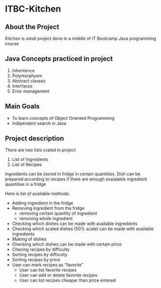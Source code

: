 # ITBC-Kitchen
## About the Project
Kitchen is small project done in a middle of IT Bootcamp Java programming course
## Java Concepts practiced in project
1. Inheritence
2. Polymorphysm
3. Abstract classes
4. Interfaces
5. Error management
## Main Goals
- To learn concepts of Object Oriented Programming
- Indipendent search in Java
## Project description
There are two lists crated in project
1. List of Ingredients
2. List of Recipes

Ingredients can be stored in fridge in certain quantities. Dish can be prepared according to recipes if there are enough avaialable ingredient quantities in a fridge

Here is list of available methods:
- Adding ingredient in the fridge
- Removing ingredient from the fridge
  - removing certain quantity of ingredient
  - removing whole ingredient
- Checking which dishes can be made with available ingredients
- Checking which scaled dishes (50% scale) can be made with available ingredients
- Making of dishes
- Checking which dishes can be made with certain price
- Checing recipes by difficulty
- Sorting recipes by difficulty
- Sorting recipes by price
- User can mark recipes as "favorite"
  - User can list favorite recipes
  - User can add or delete favorite recipes
  - User can list recipes cheaper than price entered

